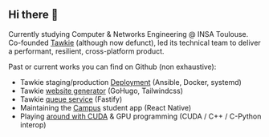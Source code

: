 ## Hi there 👋

Currently studying Computer & Networks Engineering @ INSA Toulouse. Co-founded
[Tawkie][tawkie] (although now defunct), led its technical team to deliver a
performant, resilient, cross-platform product.

Past or current works you can find on Github (non exhaustive):

- Tawkie staging/production [Deployment][tawkie-ansible-deploy] (Ansible, Docker, systemd)
- Tawkie [website generator][tawkiefr-website] (GoHugo, Tailwindcss)
- Tawkie [queue service][tawkie-matrix-signup] (Fastify)
- Maintaining the [Campus][campus] student app (React Native)
- Playing [around with CUDA][gpu-playground] & GPU programming (CUDA / C++ / C-Python interop)

[tawkie]: https://www.tawkie.fr/
[tawkie-ansible-deploy]: https://github.com/Tawkie/tawkie-ansible-deploy
[tawkiefr-website]: https://github.com/Tawkie/tawkiefr-website
[tawkie-matrix-signup]: https://github.com/Tawkie/tawkie-matrix-signup
[campus]: https://github.com/ClubInfoInsaT/application-amicale
[gpu-playground]: https://github.com/ignyx/gpu-playground

<!--
**ignyx/ignyx** is a ✨ _special_ ✨ repository because its `README.md` (this file) appears on your GitHub profile.

Here are some ideas to get you started:

- 🔭 I’m currently working on ...
- 🌱 I’m currently learning ...
- 👯 I’m looking to collaborate on ...
- 🤔 I’m looking for help with ...
- 💬 Ask me about ...
- 📫 How to reach me: ...
- 😄 Pronouns: ...
- ⚡ Fun fact: ...
-->
